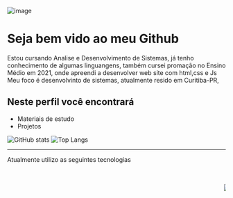 
![image](https://github.com/Eduardo-Rocha-Azevedo/Jogo-de-carro-/assets/142415927/d982fe41-7789-4058-a24b-78788fd805af)

<h1>Seja bem vido ao meu Github</h1>

Estou cursando Analise e Desenvolvimento de Sistemas, já tenho conhecimento de algumas linguangens,
também cursei promação no Ensino Médio em 2021, onde apreendi a desenvolver web site com html,css e Js
Meu foco é desenvolvinto de sistemas, atualmente resido em Curitiba-PR,<br>

<h2>Neste perfil você encontrará</h2>
<ul>
 <li>Materiais de estudo</li>
 <li>Projetos</li>
</ul>
 <div>

![GitHub stats](https://github-readme-stats.vercel.app/api?username=Eduardo-Rocha-Azevedo&theme=algolia )
![Top Langs](https://github-readme-stats.vercel.app/api/top-langs/?username=Eduardo-Rocha-Azevedo&layout=compact&theme=algolia&hide=c%2B%2B,qmake )
<hr>
</div>
<p>Atualmente utilizo as seguintes tecnologias<p/>
<marquee>
<img src="https://img.shields.io/badge/HTML5-E34F26?style=for-the-badge&logo=html5&logoColor=white">
<img src="https://github.com/Eduardo-Rocha-Azevedo/Eduardo-Rocha-Azevedo/assets/142415927/b99c1ea0-b7f2-4f51-83c2-26ca0c119344">
<img src="https://github.com/Eduardo-Rocha-Azevedo/Eduardo-Rocha-Azevedo/assets/142415927/a93763ee-29e1-4d47-b4e6-9884ad7e2a7c">
<img src="https://cdn.jsdelivr.net/gh/devicons/devicon/icons/java/java-original.svg" width=50px>

</marquee>

  

